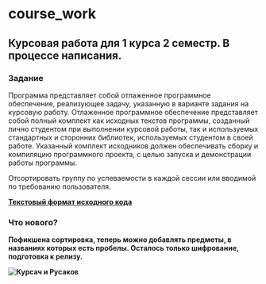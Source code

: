 # course_work

<h2><b>Курсовая работа для 1 курса 2 семестр. В процессе написания. </b></h2>

<h3><b>Задание</b></h3>

Программа представляет собой отлаженное программное обеспечение, 
реализующее задачу, указанную в варианте задания на курсовую работу. 
Отлаженное программное обеспечение представляет собой полный комплект 
как исходных текстов программы, созданный лично студентом при 
выполнении курсовой работы, так и используемых стандартных и сторонних 
библиотек, используемых студентом в своей работе. Указанный комплект 
исходников должен обеспечивать сборку и компиляцию программного 
проекта, с целью запуска и демонстрации работы программы.

Отсортировать группу по успеваемости в каждой сессии 
или вводимой по требованию пользователя.

[<b>Текстовый формат исходного кода<b>](https://github.com/ch-cheer/course_work/tree/master/text_format)

<h3><b>Что нового?</b></h3>

Пофикшена сортировка, теперь можно добавлять предметы, в названиях которых есть пробелы. Осталось только шифрование, подготовка к релизу.

![Курсач и Русаков](https://sun1-94.userapi.com/impg/KK_W_JSZNZaRuFwM4QNTRT9vTq322uC9ZZDlKg/Kx8jUgBJKS8.jpg?size=1280x720&quality=95&sign=ca3709092ba9943b2202bf7f35e0ec10&type=album)
